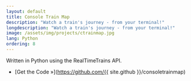 ```yaml
---
layout: default
title: Console Train Map
description: "Watch a train's journey - from your terminal!"
longdescription: "Watch a train's journey - from your terminal!"
image: /assets/img/projects/ctrainmap.jpg
lang: Python
ordering: 8
---
```


Written in <i class="fab fa-python" aria-hidden="true"></i> Python using the RealTimeTrains API.

- [Get the Code &raquo;](https://github.com/{{ site.github }}/consoletrainmap)